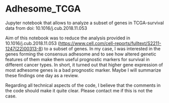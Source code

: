 # Adhesome_TCGA
Jupyter notebook that allows to analyze a subset of genes in TCGA-survival data from doi: 10.1016/j.cub.2018.11.053

Aim of this notebook was to reduce the analysis provided in 10.1016/j.cub.2018.11.053 (https://www.cell.com/cell-reports/fulltext/S2211-1247(22)00313-8) to a subset of genes. In my case, I was interested in the genes forming the consensus adhesome and to see how altered genetic features of them make them useful prognostic markers for survival in different cancer types. 
In short, it turned out that higher gene expression of most adhesome genes is a bad prognostic marker. Maybe I will summarize these findings one day as a review.

Regarding all technical aspects of the code, I believe that the comments in the code should make it quite clear. Please contact me if this is not the case. 
